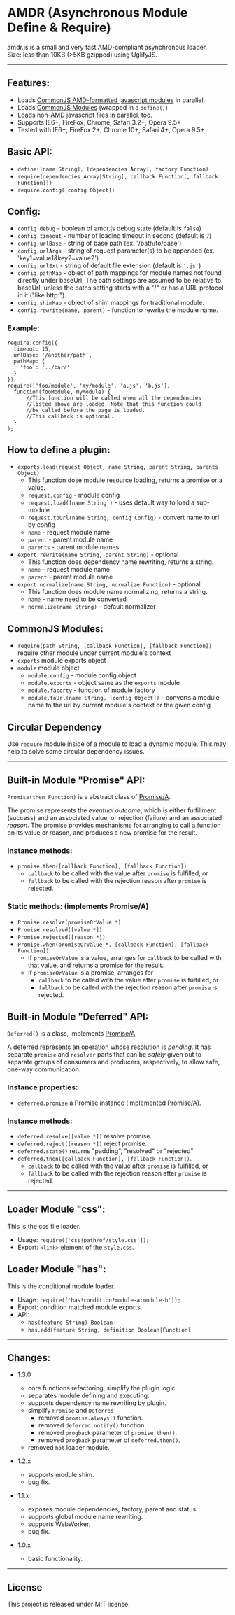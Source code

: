# AMDR (Asynchronous Module Define & Require)
amdr.js is a small and very fast AMD-compliant asynchronous loader.<br>
Size: less than 10KB (>5KB gzipped) using UglifyJS.

----------------------------------------

## Features:
* Loads [CommonJS AMD-formatted javascript modules][1] in parallel.
* Loads [CommonJS Modules][2] (wrapped in a `define()`)
* Loads non-AMD javascript files in parallel, too.
* Supports IE6+, FireFox, Chrome, Safari 3.2+, Opera 9.5+
* Tested with IE6+, FireFox 2+, Chrome 10+, Safari 4+, Opera 9.5+


## Basic API:
* `define([name String], [dependencies Array], factory Function)`
* `require(dependencies Array|String[, callback Function[, fallback Function]])`
* `require.config([config Object])`


## Config:
* `config.debug` - boolean of amdr.js debug state (default is `false`)
* `config.timeout` - number of loading timeout in second (default is `7`)
* `config.urlBase` - string of base path (ex. '/path/to/base')
* `config.urlArgs` - string of request parameter(s) to be appended (ex. 'key1=value1&key2=value2')
* `config.urlExt` - string of default file extension (default is `'.js'`)
* `config.pathMap` - object of path mappings for module names not found directly under baseUrl.
  The path settings are assumed to be relative to baseUrl, unless the paths 
  setting starts with a "/" or has a URL protocol in it ("like http:").
* `config.shimMap` - object of shim mappings for traditional module. 
* `config.rewrite(name, parent)` - function to rewrite the module name.

### Example:
    require.config({
      timeout: 15,
      urlBase: '/another/path',
      pathMap: {
        'foo': '../bar/'
      }
    });
    require(['foo/module', 'my/module', 'a.js', 'b.js'],
      function(fooModule, myModule) {
          //This function will be called when all the dependencies
          //listed above are loaded. Note that this function could
          //be called before the page is loaded.
          //This callback is optional.
      }
    );


## How to define a plugin:
* `exports.load(request Object, name String, parent String, parents Object)`
  + This function dose module resource loading, returns a promise or a value.
  + `request.config` - module config
  + `request.load([name String])` - uses default way to load a sub-module
  + `request.toUrl(name String, config Config)` - convert name to url by config
  + `name` - request module name
  + `parent` - parent module name
  + `parents` - parent module names
* `export.rewrite(name String, parent String)` - optional
  + This function does dependency name rewriting, returns a string.
  + `name` - request module name
  + `parent` - parent module name
* `export.normalize(name String, normalize Function)` - optional
  + This function does module name normalizing, returns a string.
  + `name` - name need to be converted
  + `normalize(name String)` - default normalizer


## CommonJS Modules:
* `require(path String, [callback Function], [fallback Function])` require other module under current module's context
* `exports` module exports object
* `module` module object
  + `module.config` - module config object
  + `module.exports` - object same as the `exports` module
  + `module.facorty` - function of module factory
  + `module.toUrl(name String, [config Object])` - converts a module name to the url by current module's context or the given config


## Circular Dependency
Use `require` module inside of a module to load a dynamic module.
This may help to solve some circular dependency issues.

----------------------------------------

## Built-in Module "Promise" API:

`Promise(then Function)` is a abstract class of [Promise/A][3].

The promise represents the *eventual outcome*, which is either fulfillment (success) and an associated value, or rejection (failure) and an associated *reason*.
The promise provides mechanisms for arranging to call a function on its value or reason, and produces a new promise for the result.

### Instance methods:
* `promise.then([callback Function], [fallback Function])`
  + `callback` to be called with the value after `promise` is fulfilled, or
  + `fallback` to be called with the rejection reason after `promise` is rejected.

### Static methods: (implements Promise/A)
* `Promise.resolve(promiseOrValue *)`
* `Promise.resolved([value *])`
* `Promise.rejected([reason *])`
* `Promise.when(promiseOrValue *, [callback Function], [fallback Function])`
  + If `promiseOrValue` is a value, arranges for `callback` to be called with that value, and returns a promise for the result.
  + If `promiseOrValue` is a promise, arranges for
    - `callback` to be called with the value after `promise` is fulfilled, or
    - `fallback` to be called with the rejection reason after `promise` is rejected.


## Built-in Module "Deferred" API:

`Deferred()` is a class, implements [Promise/A][3].

A deferred represents an operation whose resolution is *pending*.
It has separate `promise` and `resolver` parts that can be *safely* given out to separate groups of consumers and producers, respectively, to allow safe, one-way communication.

### Instance properties:
* `deferred.promise` a Promise instance (implemented [Promise/A][3]).

### Instance methods:
* `deferred.resolve([value *])` resolve promise.
* `deferred.reject([reason *])` reject promise.
* `deferred.state()` returns "padding", "resolved" or "rejected"
* `deferred.then([callback Function], [fallback Function])`.
  + `callback` to be called with the value after `promise` is fulfilled, or
  + `fallback` to be called with the rejection reason after `promise` is rejected.

----------------------------------------

## Loader Module "css":
This is the css file loader.
* Usage: `require(['css!path/of/style.css']);`
* Export: `<link>` element of the `style.css`.


## Loader Module "has":
This is the conditional module loader.
* Usage: `require(['has!condition?module-a:module-b']);`
* Export: condition matched module exports.
* API:
  * `has(feature String) Boolean`
  * `has.add(feature String, definition Boolean|Function)`

----------------------------------------

## Changes:
* 1.3.0
  + core functions refactoring, simplify the plugin logic.
  + separates module defining and executing.
  + supports dependency name rewriting by plugin.
  + simplify `Promise` and `Deferred`
    - removed `promise.always()` function.
    - removed `deferred.notify()` function.
    - removed `progback` parameter of `promise.then()`.
    - removed `progback` parameter of `deferred.then()`.
  + removed `hot` loader module.

* 1.2.x
  + supports module shim.
  + bug fix.
  
* 1.1.x
  + exposes module dependencies, factory, parent and status.
  + supports global module name rewriting.
  + supports WebWorker.
  + bug fix.

* 1.0.x
  + basic functionality.

----------------------------------------

## License
This project is released under MIT license.


[1]: http://wiki.commonjs.org/wiki/Modules/AsynchronousDefinition	"AMD Module"
[2]: http://wiki.commonjs.org/wiki/Modules/1.1	"CommonJS Module"
[3]: http://wiki.commonjs.org/wiki/Promises/A	"Promise/A"
